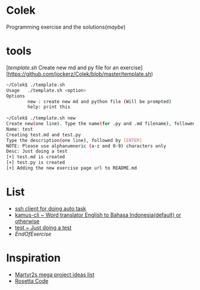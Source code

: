 # Colek

Programming exercise and the solutions(*maybe*)

# tools
[_template.sh_ Create new md and py file for an exercise][https://github.com/jockerz/Colek/blob/master/template.sh)

```bash
~/Colek$ ./template.sh 
Usage   ./template.sh <option>
Options 
        new : create new md and python file (Will be prompted)
        help: print this
        
~/Colek$ ./template.sh new
Create new(one line). Type the name(for .py and .md filename), followed by [ENTER]
Name: test
Creating test.md and test.py
Type the description(one line), followed by [ENTER]
NOTE: Please use alphanumneric (a-z and 0-9) characters only
Desc: Just doing a test
[+] test.md is created
[+] test.py is created
[+] Adding the new exercise page url to README.md
```

# List

- [ssh client for doing auto task](https://github.com/jockerz/Colek/blob/master/ssh_client.md)
- [kamus-cli ~ Word translator English to Bahasa Indonesia(default) or otherwise](https://github.com/jockerz/Colek/blob/master/test.md)
- [test ~ Just doing a test](https://github.com/jockerz/Colek/blob/master/test.md)
- _EndOfExercise_

# Inspiration

- [Martyr2s mega project ideas list](http://www.dreamincode.net/forums/topic/78802-martyr2s-mega-project-ideas-list/)
- [Rosetta Code](http://rosettacode.org/wiki/Rosetta_Code)
